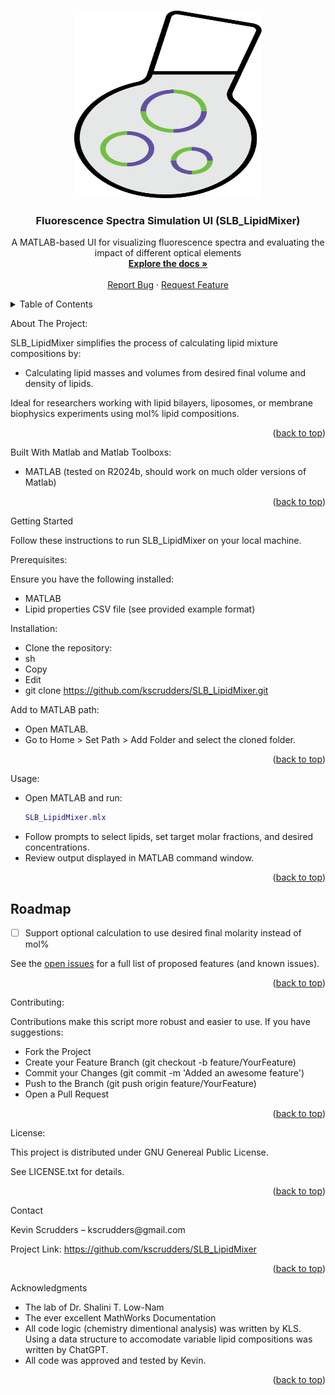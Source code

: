 <a id="readme-top"></a>
<!--
*** Thanks for checking out the SLB_LipidMixer Readme. If you have a suggestion
*** that would make this better, please fork the repo and create a pull request
*** or simply open an issue with the tag "enhancement".
*** 
*** I imagine a world where scientific knowledge provides solutions for every health challenge, enabling everyone to live with autonomy, freedom, and well-being.
*** I created this project so that I might streamline taking raw microscopy data in my PhD and convert that in biological insights that might aid understanding the next generation of engineered T cell immunotherapies.
*** I hope this could be useful to a few future scienctist in whatever pursuit they are taking on. 
*** I would be overjoyed to help enable you to make discoveries and share knowlegde with humanity.
-->

<!-- PROJECT LOGO --> <br /> <div align="center">   <a href="https://github.com/kscrudders/SLB_LipidMixer"> <img src="images/SLB_LipidMixer_projectlogo.png" alt="Logo" width="300" height="300"> </a> <h3 align="center">Fluorescence Spectra Simulation UI (SLB_LipidMixer)</h3> <p align="center"> A MATLAB-based UI for visualizing fluorescence spectra and evaluating the impact of different optical elements <br /> <a href="https://github.com/your_username/SLB_LipidMixer"><strong>Explore the docs »</strong></a> <br /> <br /> <a href="https://github.com/kscrudders/SLB_LipidMixer/issues">Report Bug</a> · <a href="https://github.com/kscrudders/SLB_LipidMixer/issues">Request Feature</a> </p> </div> <!-- TABLE OF CONTENTS --> <details> <summary>Table of Contents</summary> <ol> <li><a href="#about-the-project">About The Project</a></li> <li><a href="#built-with">Built With</a></li> <li><a href="#getting-started">Getting Started</a> <ul> <li><a href="#prerequisites">Prerequisites</a></li> <li><a href="#installation">Installation</a></li> </ul> </li> <li><a href="#usage">Usage</a></li> <li><a href="#roadmap">Roadmap</a></li> <li><a href="#contributing">Contributing</a></li> <li><a href="#license">License</a></li> <li><a href="#contact">Contact</a></li> <li><a href="#acknowledgments">Acknowledgments</a></li> </ol> </details> <!-- ABOUT THE PROJECT -->
About The Project: </p>
SLB_LipidMixer simplifies the process of calculating lipid mixture compositions by:

- Calculating lipid masses and volumes from desired final volume and density of lipids.

Ideal for researchers working with lipid bilayers, liposomes, or membrane biophysics experiments using mol% lipid compositions.

<p align="right">(<a href="#readme-top">back to top</a>)</p> <!-- BUILT WITH -->

Built With Matlab and Matlab Toolboxs:
- MATLAB (tested on R2024b, should work on much older versions of Matlab)
	
<p align="right">(<a href="#readme-top">back to top</a>)</p> <!-- GETTING STARTED -->

Getting Started </p>
Follow these instructions to run SLB_LipidMixer on your local machine.

Prerequisites: </p>
Ensure you have the following installed:
- MATLAB
- Lipid properties CSV file (see provided example format)

Installation: </p>
* Clone the repository:
* sh
* Copy
* Edit
* git clone https://github.com/kscrudders/SLB_LipidMixer.git

Add to MATLAB path: </p>
* Open MATLAB.
* Go to Home > Set Path > Add Folder and select the cloned folder.

<p align="right">(<a href="#readme-top">back to top</a>)</p> <!-- USAGE EXAMPLES -->

Usage: </p>
* Open MATLAB and run:
   ```matlab
   SLB_LipidMixer.mlx
   ```
* Follow prompts to select lipids, set target molar fractions, and desired concentrations.
* Review output displayed in MATLAB command window.

<p align="right">(<a href="#readme-top">back to top</a>)</p> <!-- ROADMAP -->

## Roadmap

- [ ] Support optional calculation to use desired final molarity instead of mol% 


See the [open issues](https://github.com/kscrudders/SLB_LipidMixer/issues) for a full list of proposed features (and known issues).

<p align="right">(<a href="#readme-top">back to top</a>)</p> <!-- CONTRIBUTING -->

Contributing: </p>
Contributions make this script more robust and easier to use. If you have suggestions:
* Fork the Project
* Create your Feature Branch (git checkout -b feature/YourFeature)
* Commit your Changes (git commit -m 'Added an awesome feature')
* Push to the Branch (git push origin feature/YourFeature)
* Open a Pull Request

<p align="right">(<a href="#readme-top">back to top</a>)</p> <!-- LICENSE -->

License: </p>
This project is distributed under GNU Genereal Public License. </p>
See LICENSE.txt for details.

<p align="right">(<a href="#readme-top">back to top</a>)</p> <!-- CONTACT -->
Contact </p>
Kevin Scrudders – kscrudders@gmail.com

Project Link: https://github.com/kscrudders/SLB_LipidMixer

<p align="right">(<a href="#readme-top">back to top</a>)</p> <!-- ACKNOWLEDGMENTS -->

Acknowledgments
* The lab of Dr. Shalini T. Low-Nam
* The ever excellent MathWorks Documentation
* All code logic (chemistry dimentional analysis) was written by KLS. Using a data structure to accomodate variable lipid compositions was written by ChatGPT. 
* All code was approved and tested by Kevin.

<p align="right">(<a href="#readme-top">back to top</a>)</p>

